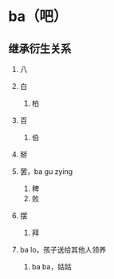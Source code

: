 # ba（吧）

## 继承衍生关系

1. 八
2. 白

   1. 柏
3. 百

   1. 伯
4. 掰
5. 罢，ba gu zying

   1. 稗
   2. 败
6. 摆

   1. 拜
7. ba lo，孩子送给其他人领养

   1. ba ba，姑姑
